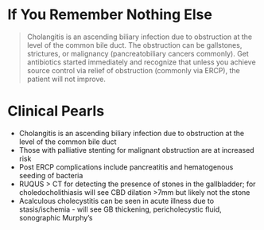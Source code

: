 # If You Remember Nothing Else

> Cholangitis is an ascending biliary infection due to obstruction at the level of the common bile duct. The obstruction can be gallstones, strictures, or malignancy (pancreatobiliary cancers commonly). Get antibiotics started immediately and recognize that unless you achieve source control via relief of obstruction (commonly via ERCP), the patient will not improve.

# Clinical Pearls

- Cholangitis is an ascending biliary infection due to obstruction at the level of the common bile duct
- Those with palliative stenting for malignant obstruction are at increased risk
- Post ERCP complications include pancreatitis and hematogenous seeding of bacteria
- RUQUS > CT for detecting the presence of stones in the gallbladder; for choledocholithiasis will see CBD dilation >7mm but likely not the stone
- Acalculous cholecystitis can be seen in acute illness due to stasis/ischemia - will see GB thickening, pericholecystic fluid, sonographic Murphy’s